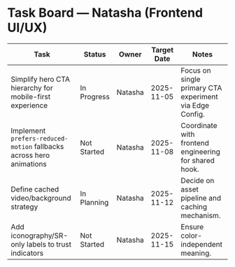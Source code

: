 # Task Board — Natasha (Frontend UI/UX)

| Task | Status | Owner | Target Date | Notes |
|------|--------|-------|-------------|-------|
| Simplify hero CTA hierarchy for mobile-first experience | In Progress | Natasha | 2025-11-05 | Focus on single primary CTA experiment via Edge Config. |
| Implement `prefers-reduced-motion` fallbacks across hero animations | Not Started | Natasha | 2025-11-08 | Coordinate with frontend engineering for shared hook. |
| Define cached video/background strategy | In Planning | Natasha | 2025-11-12 | Decide on asset pipeline and caching mechanism. |
| Add iconography/SR-only labels to trust indicators | Not Started | Natasha | 2025-11-15 | Ensure color-independent meaning. |
